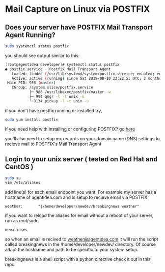 # Mail Capture on Linux via POSTFIX

## Does your server have POSTFIX Mail Transport Agent Running?
```sh
sudo systemctl status postfix
```

you should see output similar to this:

```sh
[root@agentidea developer]# systemctl status postfix
● postfix.service - Postfix Mail Transport Agent
   Loaded: loaded (/usr/lib/systemd/system/postfix.service; enabled; vendor preset: disabled)
   Active: active (running) since Sat 2019-08-10 23:22:53 UTC; 2 months 22 days ago
 Main PID: 988 (master)
   CGroup: /system.slice/postfix.service
           ├─ 988 /usr/libexec/postfix/master -w
           ├─ 994 qmgr -l -t unix -u
           └─8134 pickup -l -t unix -u
```

if you don't have postfix running or installed try,
``` sh
sudo yum install postfix
```
if you need help with installing or configuring POSTFIX?
go [here](https://www.digitalocean.com/community/tutorials/how-to-install-postfix-on-centos-6)

you'll also need to setup mx records on your domain name (DNS) settings to recieve mail to POSTFIX's
Mail Transport Agent



## Login to your unix server ( tested on Red Hat and CentOS )
```sh
sudo su
vim /etc/aliases
```

add line(s) for each email endpoint you want.  For example my server has a hostname of agentidea.com
and is setup to recieve email via POSTFIX

``` text
weather:       "|/home/developer/newdev/breakingnews weather"
```

if you want to reload the aliases for email without a reboot of your server, run as root/sudo
```sh
newaliases
```

so when an email is recived to weather@agentidea.com it will run the script called breakingnews in
the /home/developer/newdev/ directory.  Of course adapt the hostname and path to be specific to your system setup.

breakingnews is a shell script with a python directive
check it out in this repo

